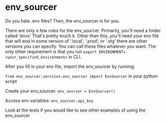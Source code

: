 # env_sourcer

Do you hate .env files? Then, the env_sourcer is for you.

There are only a few rules for the env_sourcer. Primarily, you'll need a folder called 'envs'
That's pretty much it. Other than this, you'll need your env file that will end in some version of '.local', '.prod', or '.stg' there are other versions you can specify. You can call these files whatever you want. The only other requirement is that you run `export ENVIRONMENT=<your_specified_environment>` in CLI.

After you fill in your env file, import the env_sourcer by running:

`from env_sourcer.services.env_sourcer import EnvSourcer`
in your python script

Create your env_sourcer: `env_sourcer = EnvSourcer()`

Access env variables: `env_sourcer.api_key`

Look at the tests if you would like to see other examples of using the env_sourcer
